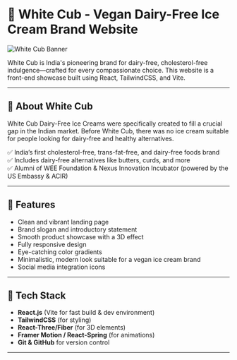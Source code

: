 # 🐾 White Cub - Vegan Dairy-Free Ice Cream Brand Website

![White Cub Banner](https://github.com/MattMehta10/White-Cub/assets/banner-image.png) <!-- optional if you have banner image -->

White Cub is India's pioneering brand for dairy-free, cholesterol-free indulgence—crafted for every compassionate choice. This website is a front-end showcase built using React, TailwindCSS, and Vite.

---

## 📜 About White Cub
White Cub Dairy-Free Ice Creams were specifically created to fill a crucial gap in the Indian market. Before White Cub, there was no ice cream suitable for people looking for dairy-free and healthy alternatives.

✅ India’s first cholesterol-free, trans-fat-free, and dairy-free foods brand  
✅ Includes dairy-free alternatives like butters, curds, and more  
✅ Alumni of WEE Foundation & Nexus Innovation Incubator (powered by the US Embassy & ACIR)

---

## 🌟 Features
- Clean and vibrant landing page
- Brand slogan and introductory statement
- Smooth product showcase with a 3D effect
- Fully responsive design
- Eye-catching color gradients
- Minimalistic, modern look suitable for a vegan ice cream brand
- Social media integration icons

---

## 🚀 Tech Stack
- **React.js** (Vite for fast build & dev environment)
- **TailwindCSS** (for styling)
- **React-Three/Fiber** (for 3D elements)
- **Framer Motion / React-Spring** (for animations)
- **Git & GitHub** for version control

---

